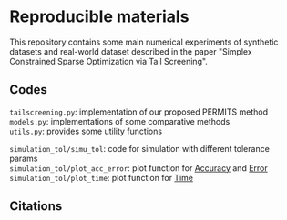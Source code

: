 # Reproducible materials

This repository contains some main numerical experiments of synthetic datasets and real-world dataset described in the paper "Simplex Constrained Sparse Optimization via Tail Screening".

## Codes
``tailscreening.py``: implementation of our proposed PERMITS method   
``models.py``: implementations of some comparative methods    
``utils.py``: provides some utility functions   

``simulation_tol/simu_tol``: code for simulation with different tolerance params  
``simulation_tol/plot_acc_error``: plot function for [Accuracy](figures/tol_accuracy.pdf) and [Error](figures/tol_error.pdf)  
``simulation_tol/plot_time``: plot function for [Time](figures/tol_time_dimension.pdf)

## Citations